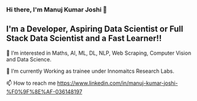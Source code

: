 ### Hi there, I'm Manuj Kumar Joshi 👋

## I'm a Developer, Aspiring Data Scientist or Full Stack Data Scientist and a Fast Learner!!



👀 I’m interested in Maths, AI, ML, DL, NLP, Web Scraping, Computer Vision and Data Science.

🌱 I’m currently Working as trainee under Innomaitcs Research Labs.

📫 How to reach me https://www.linkedin.com/in/manuj-kumar-joshi-%F0%9F%8E%AF-036148197
